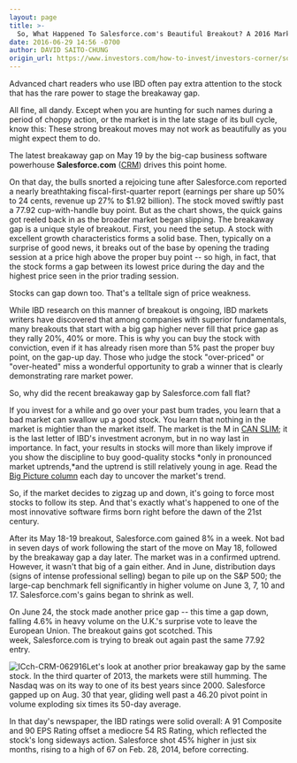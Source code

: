 ```yaml
---
layout: page
title: >-
  So, What Happened To Salesforce.com's Beautiful Breakout? A 2016 Market Lesson
date: 2016-06-29 14:56 -0700
author: DAVID SAITO-CHUNG
origin_url: https://www.investors.com/how-to-invest/investors-corner/so-what-happened-to-salesforce-coms-beautiful-breakout-a-2016-market-lesson/
---
```


Advanced chart readers who use IBD often pay extra attention to the stock that has the rare power to stage the breakaway gap.

All fine, all dandy. Except when you are hunting for such names during a period of choppy action, or the market is in the late stage of its bull cycle, know this: These strong breakout moves may not work as beautifully as you might expect them to do.

The latest breakaway gap on May 19 by the big-cap business software powerhouse **Salesforce.com** ([CRM](https://research.investors.com/quote.aspx?symbol=CRM)) drives this point home.

On that day, the bulls snorted a rejoicing tune after Salesforce.com reported a nearly breathtaking fiscal-first-quarter report (earnings per share up 50% to 24 cents, revenue up 27% to \$1.92 billion). The stock moved swiftly past a 77.92 cup-with-handle buy point. But as the chart shows, the quick gains got reeled back in as the broader market began slipping.
The breakaway gap is a unique style of breakout. First, you need the setup. A stock with excellent growth characteristics forms a solid base. Then, typically on a surprise of good news, it breaks out of the base by opening the trading session at a price high above the proper buy point -- so high, in fact, that the stock forms a gap between its lowest price during the day and the highest price seen in the prior trading session.

Stocks can gap down too. That's a telltale sign of price weakness.

While IBD research on this manner of breakout is ongoing, IBD markets writers have discovered that among companies with superior fundamentals, many breakouts that start with a big gap higher never fill that price gap as they rally 20%, 40% or more. This is why you can buy the stock with conviction, even if it has already risen more than 5% past the proper buy point, on the gap-up day. Those who judge the stock "over-priced" or "over-heated" miss a wonderful opportunity to grab a winner that is clearly demonstrating rare market power.

So, why did the recent breakaway gap by Salesforce.com fall flat?

If you invest for a while and go over your past bum trades, you learn that a bad market can swallow up a good stock. You learn that nothing in the market is mightier than the market itself. The market is the M in [CAN SLIM](http://education.investors.com/courselandingpage.aspx?id=735749); it is the last letter of IBD's investment acronym, but in no way last in importance. In fact, your results in stocks will more than likely improve if you show the discipline to buy good-quality stocks *only in pronounced market uptrends,*and the uptrend is still relatively young in age. Read the [Big Picture column](https://www.investors.com/category/market-trend/the-big-picture/) each day to uncover the market's trend.

So, if the market decides to zigzag up and down, it's going to force most stocks to follow its step. And that's exactly what's happened to one of the most innovative software firms born right before the dawn of the 21st century.

After its May 18-19 breakout, Salesforce.com gained 8% in a week. Not bad in seven days of work following the start of the move on May 18, followed by the breakaway gap a day later. The market was in a confirmed uptrend. However, it wasn't that big of a gain either. And in June, distribution days (signs of intense professional selling) began to pile up on the S&P 500; the large-cap benchmark fell significantly in higher volume on June 3, 7, 10 and 17. Salesforce.com's gains began to shrink as well.

On June 24, the stock made another price gap -- this time a gap down, falling 4.6% in heavy volume on the U.K.'s surprise vote to leave the European Union. The breakout gains got scotched. This week, Salesforce.com is trying to break out again past the same 77.92 entry.

![ICch-CRM-062916](https://www.investors.com/wp-content/uploads/2016/06/ICch-CRM-062916-1024x716.jpg)Let's look at another prior breakaway gap by the same stock. In the third quarter of 2013, the markets were still humming. The Nasdaq was on its way to one of its best years since 2000. Salesforce gapped up on Aug. 30 that year, gliding well past a 46.20 pivot point in volume exploding six times its 50-day average.

In that day's newspaper, the IBD ratings were solid overall: A 91 Composite and 90 EPS Rating offset a mediocre 54 RS Rating, which reflected the stock's long sideways action. Salesforce shot 45% higher in just six months, rising to a high of 67 on Feb. 28, 2014, before correcting.
